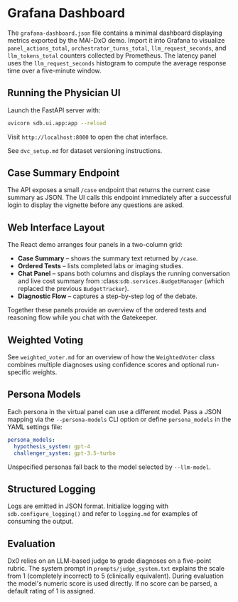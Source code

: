 # Grafana Dashboard

The `grafana-dashboard.json` file contains a minimal dashboard displaying
metrics exported by the MAI-DxO demo. Import it into Grafana to visualize
`panel_actions_total`, `orchestrator_turns_total`, `llm_request_seconds`, and
`llm_tokens_total` counters collected by Prometheus. The latency panel uses the
`llm_request_seconds` histogram to compute the average response time over a
five-minute window.

## Running the Physician UI

Launch the FastAPI server with:

```bash
uvicorn sdb.ui.app:app --reload
```

Visit `http://localhost:8000` to open the chat interface.

See `dvc_setup.md` for dataset versioning instructions.

## Case Summary Endpoint

The API exposes a small `/case` endpoint that returns the current case summary
as JSON. The UI calls this endpoint immediately after a successful login to
display the vignette before any questions are asked.

## Web Interface Layout

The React demo arranges four panels in a two-column grid:

* **Case Summary** – shows the summary text returned by `/case`.
* **Ordered Tests** – lists completed labs or imaging studies.
* **Chat Panel** – spans both columns and displays the running conversation and
  live cost summary from :class:`sdb.services.BudgetManager` (which
  replaced the previous `BudgetTracker`).
* **Diagnostic Flow** – captures a step-by-step log of the debate.

Together these panels provide an overview of the ordered tests and reasoning
flow while you chat with the Gatekeeper.

## Weighted Voting

See `weighted_voter.md` for an overview of how the `WeightedVoter` class
combines multiple diagnoses using confidence scores and optional run-specific
weights.

## Persona Models

Each persona in the virtual panel can use a different model. Pass a JSON
mapping via the `--persona-models` CLI option or define `persona_models` in the
YAML settings file:

```yaml
persona_models:
  hypothesis_system: gpt-4
  challenger_system: gpt-3.5-turbo
```

Unspecified personas fall back to the model selected by `--llm-model`.

## Structured Logging

Logs are emitted in JSON format. Initialize logging with
`sdb.configure_logging()` and refer to `logging.md` for examples of consuming
the output.

## Evaluation

Dx0 relies on an LLM-based judge to grade diagnoses on a five-point rubric.
The system prompt in `prompts/judge_system.txt` explains the scale from 1
(completely incorrect) to 5 (clinically equivalent). During evaluation the
model's numeric score is used directly. If no score can be parsed, a default
rating of 1 is assigned.
